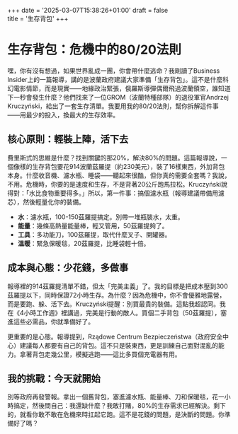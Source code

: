 +++
date = '2025-03-07T15:38:26+01:00'
draft = false  
title = '生存背包'
+++
# 生存背包：危機中的80/20法則

嘿，你有沒有想過，如果世界亂成一團，你會帶什麼逃命？我剛讀了Business Insider上的一篇報導，講的是波蘭政府建議大家準備「生存背包」。這不是什麼科幻電影情節，而是現實——地緣政治緊張，俄羅斯導彈偶爾飛過波蘭領空，誰知道下一秒會發生什麼？他們找來了一位GROM（波蘭特種部隊）的退役軍官Andrzej Kruczyński，給出了一套生存清單。我要用我的80/20法則，幫你拆解這件事——用最少的投入，換最大的生存效率。

## 核心原則：輕裝上陣，活下去

費里斯式的思維是什麼？找到關鍵的那20%，解決80%的問題。這篇報導說，一個像樣的生存背包要花914波蘭茲羅提（約230美元），裝了16樣東西，外加背包本身。什麼收音機、濾水瓶、睡袋——聽起來很酷，但你真的需要全套嗎？我說，不用。危機時，你要的是速度和生存，不是背著20公斤跑馬拉松。Kruczyński說得對：「水比食物重要得多。」所以，第一件事：搞個濾水瓶（報導建議帶備用濾芯），然後輕量化你的裝備。

- **水**：濾水瓶，100-150茲羅提搞定。別帶一堆瓶裝水，太重。
- **能量**：幾條高熱量能量棒，輕又管用，50茲羅提夠了。
- **工具**：多功能刀，100茲羅提，取代什麼叉子、開罐器。
- **溫暖**：緊急保暖毯，20茲羅提，比睡袋輕十倍。

## 成本與心態：少花錢，多做事

報導裡的914茲羅提清單不錯，但太「完美主義」了。我的目標是把成本壓到300茲羅提以下，同時保證72小時生存。為什麼？因為危機中，你不會優雅地露營，而是要跑、躲、活下去。Kruczyński提醒：別買最貴的裝備。這點我超認同。我在《4小時工作週》裡講過，完美是行動的敵人。買個二手背包（50茲羅提），塞進這些必需品，你就準備好了。

更重要的是心態。報導提到，Rządowe Centrum Bezpieczeństwa（政府安全中心）建議每人都要有自己的背包。這不只是裝東西，更是訓練自己面對混亂的能力。拿著背包走幾公里，模擬逃跑——這比多買個充電器有用。

## 我的挑戰：今天就開始

別等政府再發警報。拿出一個舊背包，塞進濾水瓶、能量棒、刀和保暖毯，花一小時搞定，然後問自己：我還缺什麼？我敢打賭，80%的生存需求已經解決。剩下的，就看你敢不敢在危機來時扛起它跑。這不是花錢的問題，是決斷的問題。你準備好了嗎？
